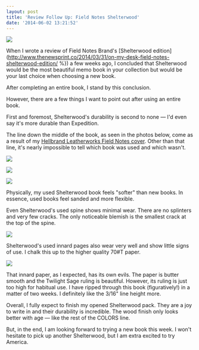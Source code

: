 ```yaml
---
layout: post
title: 'Review Follow Up: Field Notes Shelterwood'
date: '2014-06-02 13:21:52'
---
```


![](http://static.thenewsprint.co/media/2014/Jun/P6010049-1.jpg)

When I wrote a review of Field Notes Brand's [Shelterwood edition](http://www.thenewsprint.co/2014/03/31/on-my-desk-field-notes-shelterwood-edition/ %}) a few weeks ago, I concluded that Shelterwood would be the most beautiful memo book in your collection but would be your last choice when choosing a new book.

After completing an entire book, I stand by this conclusion. 

However, there are a few things I want to point out after using an entire book.

First and foremost, Shelterwood's durability is second to none — I'd even say it's more durable than Expedition.

The line down the middle of the book, as seen in the photos below, come as a result of my [Hellbrand Leatherworks Field Notes cover](http://hellbrandleather.bigcartel.com/product/chromexcel-field-notes-cover). Other than that line, it's nearly impossible to tell which book was used and which wasn't.

![](http://static.thenewsprint.co/media/2014/Jun/P6010047.jpg)

![](http://static.thenewsprint.co/media/2014/Jun/P6010038.jpg)

![](http://static.thenewsprint.co/media/2014/Jun/P6010040-1.jpg)

Physically, my used Shelterwood book feels "softer" than new books. In essence, used books feel sanded and more flexible. 

Even Shelterwood's used spine shows minimal wear. There are no splinters and very few cracks. The only noticeable blemish is the smallest crack at the top of the spine. 

![](http://static.thenewsprint.co/media/2014/Jun/P6010043-1.jpg)

Shelterwood's used innard pages also wear very well and show little signs of use. I chalk this up to the higher quality 70#T paper.

![](http://static.thenewsprint.co/media/2014/Jun/P6010045-1.jpg)

That innard paper, as I expected, has its own evils. The paper is butter smooth and the Twilight Sage ruling is beautiful. However, its ruling is just too high for habitual use. I have ripped through this book (figuratively!) in a matter of two weeks. I definitely like the 3/16" line height more.

Overall, I fully expect to finish my opened Shelterwood pack. They are a joy to write in and their durability is incredible. The wood finish only looks better with age — like the rest of the COLORS line. 

But, in the end, I am looking forward to trying a new book this week. I won't hesitate to pick up another Shelterwood, but I am extra excited to try America.